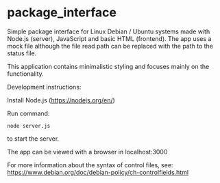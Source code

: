 # package_interface

Simple package interface for Linux Debian / Ubuntu systems made with Node.js (server), JavaScript and basic HTML (frontend).
The app uses a mock file although the file read path can be replaced with the path to the status file.

This application contains minimalistic styling and focuses mainly on the functionality.

Development instructions:

Install Node.js (https://nodejs.org/en/)

Run command:

```console
node server.js
```
to start the server.

The app can be viewed with a browser in localhost:3000

For more information about the syntax of control files, see:
https://www.debian.org/doc/debian-policy/ch-controlfields.html